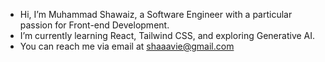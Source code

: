 - Hi, I’m Muhammad Shawaiz, a Software Engineer with a particular passion for Front-end Development.
- I’m currently learning React, Tailwind CSS, and exploring Generative AI.
- You can reach me via email at shaaavie@gmail.com
